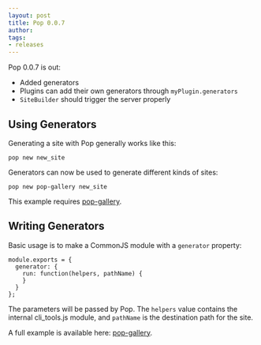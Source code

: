 ```yaml
---
layout: post
title: Pop 0.0.7
author: 
tags:   
- releases
---
```


Pop 0.0.7 is out:

* Added generators
* Plugins can add their own generators through `myPlugin.generators`
* `SiteBuilder` should trigger the server properly

## Using Generators

Generating a site with Pop generally works like this:

    pop new new_site

Generators can now be used to generate different kinds of sites:

    pop new pop-gallery new_site

This example requires [pop-gallery](https://github.com/alexyoung/pop-gallery).

## Writing Generators

Basic usage is to make a CommonJS module with a `generator` property:

    module.exports = {
      generator: {
        run: function(helpers, pathName) {
        }
      }
    };

The parameters will be passed by Pop.  The `helpers` value contains the internal cli_tools.js module, and <code>pathName</code> is the destination path for the site.

A full example is available here: [pop-gallery](https://github.com/alexyoung/pop-gallery).

